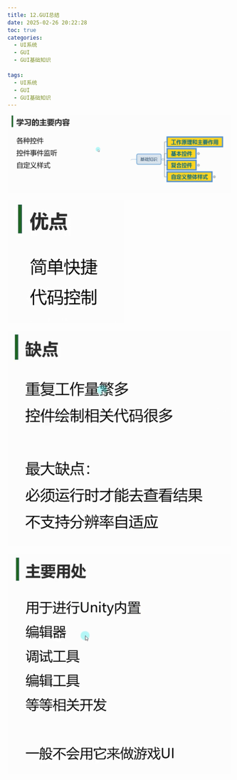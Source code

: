 ```yaml
---
title: 12.GUI总结
date: 2025-02-26 20:22:28
toc: true
categories:
  - UI系统
  - GUI
  - GUI基础知识

tags:
  - UI系统
  - GUI
  - GUI基础知识
---
```


![](12.GUI总结/file-20250226202233700.png)

![](12.GUI总结/file-20250226202256205.png)

![](12.GUI总结/file-20250226202304163.png)

![](12.GUI总结/file-20250226202336443.png)


